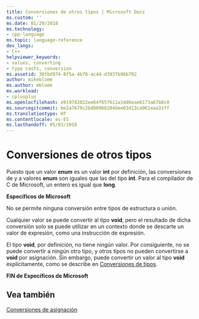 ```yaml
---
title: Conversiones de otros tipos | Microsoft Docs
ms.custom: ''
ms.date: 01/29/2018
ms.technology:
- cpp-language
ms.topic: language-reference
dev_langs:
- C++
helpviewer_keywords:
- values, converting
- type casts, conversion
ms.assetid: 30fbd974-8f5a-4b70-ac44-d3937b96b702
author: mikeblome
ms.author: mblome
ms.workload:
- cplusplus
ms.openlocfilehash: e919782022ee64f657611a14d6eae6173a67b8c0
ms.sourcegitcommit: be2a7679c2bd80968204dee03d13ca961eaa31ff
ms.translationtype: HT
ms.contentlocale: es-ES
ms.lasthandoff: 05/03/2018
---
```

# <a name="conversions-from-other-types"></a>Conversiones de otros tipos

Puesto que un valor **enum** es un valor **int** por definición, las conversiones de y a valores **enum** son iguales que las del tipo **int**. Para el compilador de C de Microsoft, un entero es igual que **long**.

**Específicos de Microsoft**

No se permite ninguna conversión entre tipos de estructura o unión.

Cualquier valor se puede convertir al tipo **void**, pero el resultado de dicha conversión solo se puede utilizar en un contexto donde se descarte un valor de expresión, como una instrucción de expresión.

El tipo **void**, por definición, no tiene ningún valor. Por consiguiente, no se puede convertir a ningún otro tipo, y otros tipos no pueden convertirse a **void** por asignación. Sin embargo, puede convertir un valor al tipo **void** explícitamente, como se describe en [Conversiones de tipos](../c-language/type-cast-conversions.md).

**FIN de Específicos de Microsoft**

## <a name="see-also"></a>Vea también

[Conversiones de asignación](../c-language/assignment-conversions.md)  
